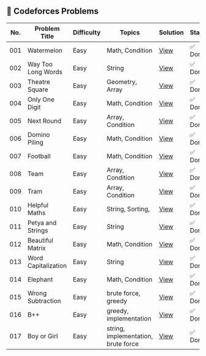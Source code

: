 ## 🔵 Codeforces Problems

| No. | Problem Title       | Difficulty | Topics                              | Solution                                    | Status  |
| --- | ------------------- | ---------- | ----------------------------------- | ------------------------------------------- | ------- |
| 001 | Watermelon          | Easy       | Math, Condition                     | [View](./001-watermelon/README.md)          | ✅ Done |
| 002 | Way Too Long Words  | Easy       | String                              | [View](./002-way_too_long_words/README.md)  | ✅ Done |
| 003 | Theatre Square      | Easy       | Geometry, Array                     | [View](./003-theatre_square/README.md)      | ✅ Done |
| 004 | Only One Digit      | Easy       | Math, Condition                     | [View](./004-only_one_digit/README.md)      | ✅ Done |
| 005 | Next Round          | Easy       | Array, Condition                    | [View](./005-next_round/README.md)          | ✅ Done |
| 006 | Domino Piling       | Easy       | Math, Condition                     | [View](./006-domino_piling/README.md)       | ✅ Done |
| 007 | Football            | Easy       | Math, Condition                     | [View](./007-football/README.md)            | ✅ Done |
| 008 | Team                | Easy       | Array, Condition                    | [View](./008-team/README.md)                | ✅ Done |
| 009 | Tram                | Easy       | Array, Condition                    | [View](./009-tram/README.md)                | ✅ Done |
| 010 | Helpful Maths       | Easy       | String, Sorting,                    | [View](./010-helpful_maths/README.md)       | ✅ Done |
| 011 | Petya and Strings   | Easy       | String                              | [View](./011-petya_and_strings/README.md)   | ✅ Done |
| 012 | Beautiful Matrix    | Easy       | Math, Condition                     | [View](./012-beautiful_matrix/README.md)    | ✅ Done |
| 013 | Word Capitalization | Easy       | String                              | [View](./013-word_capitalization/README.md) | ✅ Done |
| 014 | Elephant            | Easy       | Math, Condition                     | [View](./014-elephant/README.md)            | ✅ Done |
| 015 | Wrong Subtraction   | Easy       | brute force, greedy                 | [View](./015-wrong_subtraction/README.md)   | ✅ Done |
| 016 | B++                 | Easy       | greedy, implementation              | [View](./016-b_plus_plus/README.md)         | ✅ Done |
| 017 | Boy or Girl         | Easy       | string, implementation, brute force | [View](./017-boy_or_girl/README.md)         | ✅ Done |
